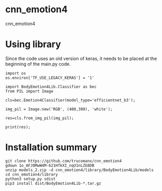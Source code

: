 # cnn_emotion4
cnn_emotion4

# Using library
Since the code uses an old version of keras, it needs to be placed at the beginning of the main.py code.

    import os
    os.environ['TF_USE_LEGACY_KERAS'] = '1'

    import BodyEmotion4Lib.Classifier as bec
    from PIL import Image
    
    cls=bec.Emotion4Classifier(model_type='efficientnet_b3');
    
    img_pil = Image.new('RGB', (400,300), 'white');
    
    res=cls.from_img_pil(img_pil);
    
    print(res);

# Installation summary

    git clone https://github.com/trucomanx/cnn_emotion4
    gdown 1o_AFJOMwW4M-621HfkXI_nqU1nLZG8DB
    unzip models_2.zip -d cnn_emotion4/library/BodyEmotion4Lib/models
    cd cnn_emotion4/library
    python3 setup.py sdist
    pip3 install dist/BodyEmotion4Lib-*.tar.gz
